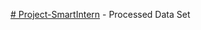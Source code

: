 [# Project-SmartIntern](https://jt3x0jrw37h3oke.sg.qlikcloud.com/sense/app/a8a12aab-70b1-4d1e-9c9b-d49c6b743c05/datamanager/datamanager) - Processed Data Set
